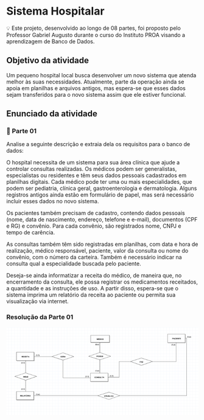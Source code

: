 # Sistema Hospitalar 

💡 Este projeto, desenvolvido ao longo de 08 partes, foi proposto pelo Professor Gabriel Augusto durante o curso do Instituto PROA visando a aprendizagem de Banco de Dados.

## Objetivo da atividade 

Um pequeno hospital local busca desenvolver um novo sistema que atenda melhor às suas necessidades.
Atualmente, parte da operação ainda se apoia em planilhas e arquivos antigos, mas espera-se que esses dados sejam transferidos para o novo sistema assim que ele estiver funcional. 

## Enunciado da atividade 

### 🏥 Parte 01 

Analise a seguinte descrição e extraia dela os requisitos para o banco de dados:

O hospital necessita de um sistema para sua área clínica que ajude a controlar consultas realizadas. Os médicos podem ser generalistas, especialistas ou residentes e têm seus dados pessoais cadastrados em planilhas digitais. Cada médico pode ter uma ou mais especialidades, que podem ser pediatria, clínica geral, gastroenterologia e dermatologia. Alguns registros antigos ainda estão em formulário de papel, mas será necessário incluir esses dados no novo sistema.

Os pacientes também precisam de cadastro, contendo dados pessoais (nome, data de nascimento, endereço, telefone e e-mail), documentos (CPF e RG) e convênio. Para cada convênio, são registrados nome, CNPJ e tempo de carência.

As consultas também têm sido registradas em planilhas, com data e hora de realização, médico responsável, paciente, valor da consulta ou nome do convênio, com o número da carteira. Também é necessário indicar na consulta qual a especialidade buscada pelo paciente.

Deseja-se ainda informatizar a receita do médico, de maneira que, no encerramento da consulta, ele possa registrar os medicamentos receitados, a quantidade e as instruções de uso. A partir disso, espera-se que o sistema imprima um relatório da receita ao paciente ou permita sua visualização via internet.

### Resolução da Parte 01 

<img src="./src/resolucao01.png" alt="Diagrama de Entidade e Relacionamento">


